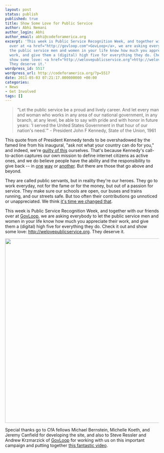 ```yaml
---
layout: post
status: publish
published: true
title: Show Some Love for Public Service
author: Abhi Nemani
author_login: Abhi
author_email: abhi@codeforamerica.org
excerpt: 'This week is Public Service Recognition Week, and together with our friends
  over at <a href="http://govloop.com">GovLoop</a>, we are asking everybody to let
  the public service men and women in your life know how much you appreciate their
  work, and give them a (digital) high five for everything they do. Check it out and
  show some love: <a href="http://welovepublicservice.org">http://welovepublicservice.org</a>.
  They deserve it.'
wordpress_id: 5517
wordpress_url: http://codeforamerica.org/?p=5517
date: 2011-05-03 07:21:17.000000000 +00:00
categories:
- News
- Get Involved
tags: []
---
```

<blockquote>"Let the public service be a proud and lively career. And let every man and woman who works in any area of our national government, in any branch, at any level, be able to say with pride and with honor in future years: 'I served the United States Government in that hour of our nation's need.'" 
- President John F Kennedy, State of the Union, 1961 </blockquote>

This quote from of President Kennedy tends to be overshadowed by the famed line from his inaugural, "ask not what your country can do for you," and indeed, we're <a href="http://codeforamerica.org/binary-art/">guilty of this</a> ourselves. That's because Kennedy's call-to-action captures our own mission to define internet citizens as active ones, and we do believe people have the ability and the responsibility to give back -- in <a href="http://codeforamerica.org/2011/04/15/code-for-communities-rise-to-the-challenge/">one</a> <a href="http://codeforamerica.org/2011/04/27/apa-conference/">way</a> or <a href="http://codeforamerica.org/2011/02/02/clay-johnson-on-our-conspiracy-you-are-the-new-scribes/">another</a>. But there are those that go above and beyond. 

<!--more-->

They are called public servants, but in reality they're our heroes. They go to work everyday, not for the fame or for the money, but out of a passion for service. They make sure our schools are open, our buses and trains running, and our streets safe. But too often their contributions go unnoticed or unappreciated. We think <a href="http://welovepublicservice.org">it's time we changed that</a>.

This week is Public Service Recognition Week, and together with our friends over at <a href="http://govloop.com">GovLoop</a>, we are asking everybody to let the public service men and women in your life know how much you appreciate their work, and give them a (digital) high five for everything they do. Check it out and show some love: <a href="http://welovepublicservice.org">http://welovepublicservice.org</a>. They deserve it.

<a href="http://welovepublicservice.org"><img src="http://codeforamerica.org/wp-content/uploads/2011/05/loveps2.png" alt="" title="loveps" width="604"  class="aligncenter size-full" /></a>

Special thanks go to CfA fellows Michael Bernstein, Michelle Koeth, and Jeremy Canfield for developing the site, and also to Steve Ressler and Andrew Krzmarzick of <a href="http://govloop.com">GovLoop</a> for working with us on this important campaign and putting together <a href="http://www.youtube.com/watch?v=bgM9cCm7SBA&amp;feature=player_embedded">this fantastic video</a>.
